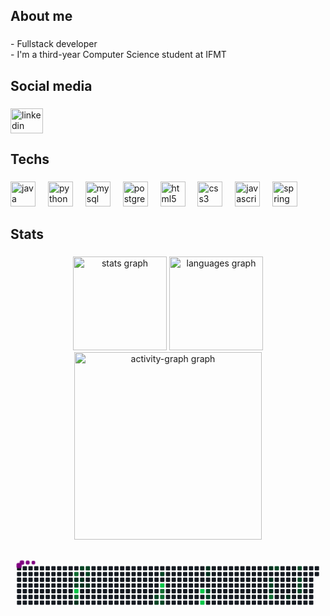 <h2 align="left">About me</h2>

###

<p align="left">- Fullstack developer<br>- I'm a third-year Computer Science student at IFMT</p>

###

<h2 align="left">Social media</h2>

###

<div align="left">
  <a href="https://www.linkedin.com/in/pedro-arthur-rod/" target="_blank">
    <img src="https://raw.githubusercontent.com/maurodesouza/profile-readme-generator/master/src/assets/icons/social/linkedin/default.svg" width="52" height="40" alt="linkedin logo"  />
  </a>
</div>

###

<h2 align="left">Techs</h2>

###

<div align="left">
  <img src="https://cdn.jsdelivr.net/gh/devicons/devicon/icons/java/java-original.svg" height="40" alt="java logo"  />
  <img width="12" />
  <img src="https://cdn.jsdelivr.net/gh/devicons/devicon/icons/python/python-original.svg" height="40" alt="python logo"  />
  <img width="12" />
  <img src="https://cdn.jsdelivr.net/gh/devicons/devicon/icons/mysql/mysql-original.svg" height="40" alt="mysql logo"  />
  <img width="12" />
  <img src="https://cdn.jsdelivr.net/gh/devicons/devicon/icons/postgresql/postgresql-original.svg" height="40" alt="postgresql logo"  />
  <img width="12" />
  <img src="https://cdn.jsdelivr.net/gh/devicons/devicon/icons/html5/html5-original.svg" height="40" alt="html5 logo"  />
  <img width="12" />
  <img src="https://cdn.jsdelivr.net/gh/devicons/devicon/icons/css3/css3-original.svg" height="40" alt="css3 logo"  />
  <img width="12" />
  <img src="https://skillicons.dev/icons?i=js" height="40" alt="javascript logo"  />
  <img width="12" />
  <img src="https://cdn.jsdelivr.net/gh/devicons/devicon/icons/spring/spring-original.svg" height="40" alt="spring logo"  />
</div>

###

<h2 align="left">Stats</h2>

###

<div align="center">
  <img src="https://github-readme-stats.vercel.app/api?username=PedroArthur06&hide_title=false&hide_rank=false&show_icons=true&include_all_commits=true&count_private=true&disable_animations=false&theme=omni&locale=en&hide_border=false&order=1" height="150" alt="stats graph"  />
  <img src="https://github-readme-stats.vercel.app/api/top-langs?username=PedroArthur06&locale=en&hide_title=false&layout=compact&card_width=320&langs_count=5&theme=omni&hide_border=false&order=2" height="150" alt="languages graph"  />
  <img src="https://github-readme-activity-graph.vercel.app/graph?username=PedroArthur06&radius=16&theme=react&area=true&order=5&custom_title=Contribution%20Graph&hide_border=false&hide_title=false" height="300" alt="activity-graph graph"  />
</div>

###

 <svg viewBox="-16 -32 880 192" width="880" height="192" xmlns="http://www.w3.org/2000/svg"><desc>Generated with https://github.com/Platane/snk</desc><style>:root{--cb:#1b1f230a;--cs:purple;--ce:#161b22;--c0:#161b22;--c1:#01311f;--c2:#034525;--c3:#0f6d31;--c4:#00c647}.c{shape-rendering:geometricPrecision;fill:var(--ce);stroke-width:1px;stroke:var(--cb);animation:none 24300ms linear infinite;width:12px;height:12px}@keyframes c0{59.25%{fill:var(--c3)}59.27%,100%{fill:var(--ce)}}.c.c0{fill:var(--c3);animation-name:c0}@keyframes c1{5.34%{fill:var(--c1)}5.36%,100%{fill:var(--ce)}}.c.c1{fill:var(--c1);animation-name:c1}@keyframes c2{57.6%{fill:var(--c2)}57.62%,100%{fill:var(--ce)}}.c.c2{fill:var(--c2);animation-name:c2}@keyframes c3{93.41%{fill:var(--c4)}93.43%,100%{fill:var(--ce)}}.c.c3{fill:var(--c4);animation-name:c3}@keyframes c4{61.72%{fill:var(--c3)}61.74%,100%{fill:var(--ce)}}.c.c4{fill:var(--c3);animation-name:c4}@keyframes c5{8.63%{fill:var(--c1)}8.65%,100%{fill:var(--ce)}}.c.c5{fill:var(--c1);animation-name:c5}@keyframes c6{55.96%{fill:var(--c2)}55.98%,100%{fill:var(--ce)}}.c.c6{fill:var(--c2);animation-name:c6}@keyframes c7{5.75%{fill:var(--c1)}5.77%,100%{fill:var(--ce)}}.c.c7{fill:var(--c1);animation-name:c7}@keyframes c8{6.16%{fill:var(--c1)}6.18%,100%{fill:var(--ce)}}.c.c8{fill:var(--c1);animation-name:c8}@keyframes c9{55.55%{fill:var(--c2)}55.57%,100%{fill:var(--ce)}}.c.c9{fill:var(--c2);animation-name:c9}@keyframes ca{55.13%{fill:var(--c2)}55.15%,100%{fill:var(--ce)}}.c.ca{fill:var(--c2);animation-name:ca}@keyframes cb{6.57%{fill:var(--c1)}6.59%,100%{fill:var(--ce)}}.c.cb{fill:var(--c1);animation-name:cb}@keyframes cc{47.73%{fill:var(--c2)}47.75%,100%{fill:var(--ce)}}.c.cc{fill:var(--c2);animation-name:cc}@keyframes cd{47.32%{fill:var(--c2)}47.34%,100%{fill:var(--ce)}}.c.cd{fill:var(--c2);animation-name:cd}@keyframes ce{49.78%{fill:var(--c2)}49.8%,100%{fill:var(--ce)}}.c.ce{fill:var(--c2);animation-name:ce}@keyframes cf{86.82%{fill:var(--c4)}86.84%,100%{fill:var(--ce)}}.c.cf{fill:var(--c4);animation-name:cf}@keyframes cg{68.3%{fill:var(--c3)}68.32%,100%{fill:var(--ce)}}.c.cg{fill:var(--c3);animation-name:cg}@keyframes ch{67.89%{fill:var(--c3)}67.91%,100%{fill:var(--ce)}}.c.ch{fill:var(--c3);animation-name:ch}@keyframes ci{46.9%{fill:var(--c2)}46.92%,100%{fill:var(--ce)}}.c.ci{fill:var(--c2);animation-name:ci}@keyframes cj{81.88%{fill:var(--c4)}81.9%,100%{fill:var(--ce)}}.c.cj{fill:var(--c4);animation-name:cj}@keyframes ck{82.71%{fill:var(--c4)}82.73%,100%{fill:var(--ce)}}.c.ck{fill:var(--c4);animation-name:ck}@keyframes cl{21.39%{fill:var(--c1)}21.41%,100%{fill:var(--ce)}}.c.cl{fill:var(--c1);animation-name:cl}@keyframes cm{20.98%{fill:var(--c1)}21%,100%{fill:var(--ce)}}.c.cm{fill:var(--c1);animation-name:cm}@keyframes cn{42.79%{fill:var(--c2)}42.81%,100%{fill:var(--ce)}}.c.cn{fill:var(--c2);animation-name:cn}@keyframes co{43.2%{fill:var(--c2)}43.22%,100%{fill:var(--ce)}}.c.co{fill:var(--c2);animation-name:co}@keyframes cp{25.92%{fill:var(--c1)}25.94%,100%{fill:var(--ce)}}.c.cp{fill:var(--c1);animation-name:cp}@keyframes cq{26.74%{fill:var(--c1)}26.76%,100%{fill:var(--ce)}}.c.cq{fill:var(--c1);animation-name:cq}@keyframes cr{37.85%{fill:var(--c2)}37.87%,100%{fill:var(--ce)}}.c.cr{fill:var(--c2);animation-name:cr}@keyframes cs{28.39%{fill:var(--c1)}28.41%,100%{fill:var(--ce)}}.c.cs{fill:var(--c1);animation-name:cs}@keyframes ct{76.53%{fill:var(--c3)}76.55%,100%{fill:var(--ce)}}.c.ct{fill:var(--c3);animation-name:ct}@keyframes cu{36.2%{fill:var(--c2)}36.22%,100%{fill:var(--ce)}}.c.cu{fill:var(--c2);animation-name:cu}@keyframes cv{31.68%{fill:var(--c1)}31.7%,100%{fill:var(--ce)}}.c.cv{fill:var(--c1);animation-name:cv}@keyframes cw{34.56%{fill:var(--c2)}34.58%,100%{fill:var(--ce)}}.c.cw{fill:var(--c2);animation-name:cw}@keyframes cx{33.73%{fill:var(--c2)}33.75%,100%{fill:var(--ce)}}.c.cx{fill:var(--c2);animation-name:cx}@keyframes cy{33.32%{fill:var(--c2)}33.34%,100%{fill:var(--ce)}}.c.cy{fill:var(--c2);animation-name:cy}@keyframes cz{32.91%{fill:var(--c2)}32.93%,100%{fill:var(--ce)}}.c.cz{fill:var(--c2);animation-name:cz}.u{transform-origin:0 0;transform:scale(0,1);animation:none linear 24300ms infinite}@keyframes u0{5.34%{transform:scale(0.000,1)}5.36%,5.75%{transform:scale(0.091,1)}5.77%,6.16%{transform:scale(0.182,1)}6.18%,6.57%{transform:scale(0.273,1)}6.59%,8.63%{transform:scale(0.364,1)}8.65%,20.98%{transform:scale(0.455,1)}21%,21.39%{transform:scale(0.545,1)}21.41%,25.92%{transform:scale(0.636,1)}25.94%,26.74%{transform:scale(0.727,1)}26.76%,28.39%{transform:scale(0.818,1)}28.41%,31.68%{transform:scale(0.909,1)}31.7%,100%{transform:scale(1.000,1)}}.u.u0{fill:var(--c1);animation-name:u0;transform-origin:0.0px 0}@keyframes u1{32.91%{transform:scale(0.000,1)}32.93%,33.32%{transform:scale(0.063,1)}33.34%,33.73%{transform:scale(0.125,1)}33.75%,34.56%{transform:scale(0.188,1)}34.58%,36.2%{transform:scale(0.250,1)}36.22%,37.85%{transform:scale(0.313,1)}37.87%,42.79%{transform:scale(0.375,1)}42.81%,43.2%{transform:scale(0.438,1)}43.22%,46.9%{transform:scale(0.500,1)}46.92%,47.32%{transform:scale(0.563,1)}47.34%,47.73%{transform:scale(0.625,1)}47.75%,49.78%{transform:scale(0.688,1)}49.8%,55.13%{transform:scale(0.750,1)}55.15%,55.55%{transform:scale(0.813,1)}55.57%,55.96%{transform:scale(0.875,1)}55.98%,57.6%{transform:scale(0.938,1)}57.62%,100%{transform:scale(1.000,1)}}.u.u1{fill:var(--c2);animation-name:u1;transform-origin:259.1px 0}@keyframes u2{59.25%{transform:scale(0.000,1)}59.27%,61.72%{transform:scale(0.200,1)}61.74%,67.89%{transform:scale(0.400,1)}67.91%,68.3%{transform:scale(0.600,1)}68.32%,76.53%{transform:scale(0.800,1)}76.55%,100%{transform:scale(1.000,1)}}.u.u2{fill:var(--c3);animation-name:u2;transform-origin:636.0px 0}@keyframes u3{81.88%{transform:scale(0.000,1)}81.9%,82.71%{transform:scale(0.250,1)}82.73%,86.82%{transform:scale(0.500,1)}86.84%,93.41%{transform:scale(0.750,1)}93.43%,100%{transform:scale(1.000,1)}}.u.u3{fill:var(--c4);animation-name:u3;transform-origin:753.8px 0}.s{shape-rendering:geometricPrecision;fill:var(--cs);animation:none linear 24300ms infinite}@keyframes s0{0%,99.59%{transform:translate(0px,-16px)}0.41%{transform:translate(0px,0px)}4.12%{transform:translate(144px,0px)}4.94%,10.7%{transform:translate(144px,32px)}5.76%,56.79%{transform:translate(176px,32px)}6.17%,58.02%{transform:translate(176px,48px)}6.58%{transform:translate(192px,48px)}7%{transform:translate(192px,64px)}7.41%{transform:translate(176px,64px)}8.23%{transform:translate(176px,96px)}9.05%{transform:translate(144px,96px)}20.58%{transform:translate(528px,32px)}21.4%{transform:translate(528px,0px)}25.93%,36.63%{transform:translate(704px,0px)}26.75%{transform:translate(704px,32px)}27.16%{transform:translate(720px,32px)}27.98%{transform:translate(720px,64px)}28.81%{transform:translate(688px,64px)}29.63%{transform:translate(688px,96px)}31.28%{transform:translate(752px,96px)}31.69%{transform:translate(752px,80px)}32.51%{transform:translate(784px,80px)}34.57%{transform:translate(784px,0px)}37.86%{transform:translate(704px,48px)}42.39%{transform:translate(528px,48px)}43.21%{transform:translate(528px,80px)}46.09%{transform:translate(416px,80px)}46.5%{transform:translate(416px,96px)}47.33%{transform:translate(384px,96px)}48.97%{transform:translate(384px,32px)}49.38%{transform:translate(400px,32px)}49.79%{transform:translate(400px,16px)}55.14%{transform:translate(192px,16px)}55.56%{transform:translate(192px,0px)}55.97%{transform:translate(176px,0px)}57.2%{transform:translate(160px,32px)}57.61%,93%{transform:translate(160px,48px)}58.85%{transform:translate(176px,16px)}59.67%,95.06%{transform:translate(144px,16px)}61.32%{transform:translate(144px,80px)}67.9%{transform:translate(400px,80px)}68.31%{transform:translate(400px,64px)}70.78%{transform:translate(496px,64px)}71.19%{transform:translate(496px,80px)}76.54%{transform:translate(704px,80px)}76.95%{transform:translate(704px,64px)}81.89%{transform:translate(512px,64px)}82.72%{transform:translate(512px,96px)}83.13%{transform:translate(496px,96px)}84.36%{transform:translate(496px,48px)}93.42%{transform:translate(160px,64px)}93.83%{transform:translate(144px,64px)}96.71%{transform:translate(80px,16px)}97.12%{transform:translate(80px,0px)}97.94%{transform:translate(48px,0px)}98.35%{transform:translate(48px,-16px)}}.s.s0{transform:translate(0px,-16px);animation-name:s0}@keyframes s1{0%,99.59%{transform:translate(16px,-16px)}0.41%{transform:translate(0px,-16px)}0.82%{transform:translate(0px,0px)}4.53%{transform:translate(144px,0px)}5.35%,11.11%{transform:translate(144px,32px)}6.17%,57.2%{transform:translate(176px,32px)}6.58%,58.44%{transform:translate(176px,48px)}7%{transform:translate(192px,48px)}7.41%{transform:translate(192px,64px)}7.82%{transform:translate(176px,64px)}8.64%{transform:translate(176px,96px)}9.47%{transform:translate(144px,96px)}20.99%{transform:translate(528px,32px)}21.81%{transform:translate(528px,0px)}26.34%,37.04%{transform:translate(704px,0px)}27.16%{transform:translate(704px,32px)}27.57%{transform:translate(720px,32px)}28.4%{transform:translate(720px,64px)}29.22%{transform:translate(688px,64px)}30.04%{transform:translate(688px,96px)}31.69%{transform:translate(752px,96px)}32.1%{transform:translate(752px,80px)}32.92%{transform:translate(784px,80px)}34.98%{transform:translate(784px,0px)}38.27%{transform:translate(704px,48px)}42.8%{transform:translate(528px,48px)}43.62%{transform:translate(528px,80px)}46.5%{transform:translate(416px,80px)}46.91%{transform:translate(416px,96px)}47.74%{transform:translate(384px,96px)}49.38%{transform:translate(384px,32px)}49.79%{transform:translate(400px,32px)}50.21%{transform:translate(400px,16px)}55.56%{transform:translate(192px,16px)}55.97%{transform:translate(192px,0px)}56.38%{transform:translate(176px,0px)}57.61%{transform:translate(160px,32px)}58.02%,93.42%{transform:translate(160px,48px)}59.26%{transform:translate(176px,16px)}60.08%,95.47%{transform:translate(144px,16px)}61.73%{transform:translate(144px,80px)}68.31%{transform:translate(400px,80px)}68.72%{transform:translate(400px,64px)}71.19%{transform:translate(496px,64px)}71.6%{transform:translate(496px,80px)}76.95%{transform:translate(704px,80px)}77.37%{transform:translate(704px,64px)}82.3%{transform:translate(512px,64px)}83.13%{transform:translate(512px,96px)}83.54%{transform:translate(496px,96px)}84.77%{transform:translate(496px,48px)}93.83%{transform:translate(160px,64px)}94.24%{transform:translate(144px,64px)}97.12%{transform:translate(80px,16px)}97.53%{transform:translate(80px,0px)}98.35%{transform:translate(48px,0px)}98.77%{transform:translate(48px,-16px)}}.s.s1{transform:translate(16px,-16px);animation-name:s1}@keyframes s2{0%,99.59%{transform:translate(32px,-16px)}0.82%{transform:translate(0px,-16px)}1.23%{transform:translate(0px,0px)}4.94%{transform:translate(144px,0px)}5.76%,11.52%{transform:translate(144px,32px)}6.58%,57.61%{transform:translate(176px,32px)}7%,58.85%{transform:translate(176px,48px)}7.41%{transform:translate(192px,48px)}7.82%{transform:translate(192px,64px)}8.23%{transform:translate(176px,64px)}9.05%{transform:translate(176px,96px)}9.88%{transform:translate(144px,96px)}21.4%{transform:translate(528px,32px)}22.22%{transform:translate(528px,0px)}26.75%,37.45%{transform:translate(704px,0px)}27.57%{transform:translate(704px,32px)}27.98%{transform:translate(720px,32px)}28.81%{transform:translate(720px,64px)}29.63%{transform:translate(688px,64px)}30.45%{transform:translate(688px,96px)}32.1%{transform:translate(752px,96px)}32.51%{transform:translate(752px,80px)}33.33%{transform:translate(784px,80px)}35.39%{transform:translate(784px,0px)}38.68%{transform:translate(704px,48px)}43.21%{transform:translate(528px,48px)}44.03%{transform:translate(528px,80px)}46.91%{transform:translate(416px,80px)}47.33%{transform:translate(416px,96px)}48.15%{transform:translate(384px,96px)}49.79%{transform:translate(384px,32px)}50.21%{transform:translate(400px,32px)}50.62%{transform:translate(400px,16px)}55.97%{transform:translate(192px,16px)}56.38%{transform:translate(192px,0px)}56.79%{transform:translate(176px,0px)}58.02%{transform:translate(160px,32px)}58.44%,93.83%{transform:translate(160px,48px)}59.67%{transform:translate(176px,16px)}60.49%,95.88%{transform:translate(144px,16px)}62.14%{transform:translate(144px,80px)}68.72%{transform:translate(400px,80px)}69.14%{transform:translate(400px,64px)}71.6%{transform:translate(496px,64px)}72.02%{transform:translate(496px,80px)}77.37%{transform:translate(704px,80px)}77.78%{transform:translate(704px,64px)}82.72%{transform:translate(512px,64px)}83.54%{transform:translate(512px,96px)}83.95%{transform:translate(496px,96px)}85.19%{transform:translate(496px,48px)}94.24%{transform:translate(160px,64px)}94.65%{transform:translate(144px,64px)}97.53%{transform:translate(80px,16px)}97.94%{transform:translate(80px,0px)}98.77%{transform:translate(48px,0px)}99.18%{transform:translate(48px,-16px)}}.s.s2{transform:translate(32px,-16px);animation-name:s2}@keyframes s3{0%,99.59%{transform:translate(48px,-16px)}1.23%{transform:translate(0px,-16px)}1.65%{transform:translate(0px,0px)}5.35%{transform:translate(144px,0px)}6.17%,11.93%{transform:translate(144px,32px)}7%,58.02%{transform:translate(176px,32px)}7.41%,59.26%{transform:translate(176px,48px)}7.82%{transform:translate(192px,48px)}8.23%{transform:translate(192px,64px)}8.64%{transform:translate(176px,64px)}9.47%{transform:translate(176px,96px)}10.29%{transform:translate(144px,96px)}21.81%{transform:translate(528px,32px)}22.63%{transform:translate(528px,0px)}27.16%,37.86%{transform:translate(704px,0px)}27.98%{transform:translate(704px,32px)}28.4%{transform:translate(720px,32px)}29.22%{transform:translate(720px,64px)}30.04%{transform:translate(688px,64px)}30.86%{transform:translate(688px,96px)}32.51%{transform:translate(752px,96px)}32.92%{transform:translate(752px,80px)}33.74%{transform:translate(784px,80px)}35.8%{transform:translate(784px,0px)}39.09%{transform:translate(704px,48px)}43.62%{transform:translate(528px,48px)}44.44%{transform:translate(528px,80px)}47.33%{transform:translate(416px,80px)}47.74%{transform:translate(416px,96px)}48.56%{transform:translate(384px,96px)}50.21%{transform:translate(384px,32px)}50.62%{transform:translate(400px,32px)}51.03%{transform:translate(400px,16px)}56.38%{transform:translate(192px,16px)}56.79%{transform:translate(192px,0px)}57.2%{transform:translate(176px,0px)}58.44%{transform:translate(160px,32px)}58.85%,94.24%{transform:translate(160px,48px)}60.08%{transform:translate(176px,16px)}60.91%,96.3%{transform:translate(144px,16px)}62.55%{transform:translate(144px,80px)}69.14%{transform:translate(400px,80px)}69.55%{transform:translate(400px,64px)}72.02%{transform:translate(496px,64px)}72.43%{transform:translate(496px,80px)}77.78%{transform:translate(704px,80px)}78.19%{transform:translate(704px,64px)}83.13%{transform:translate(512px,64px)}83.95%{transform:translate(512px,96px)}84.36%{transform:translate(496px,96px)}85.6%{transform:translate(496px,48px)}94.65%{transform:translate(160px,64px)}95.06%{transform:translate(144px,64px)}97.94%{transform:translate(80px,16px)}98.35%{transform:translate(80px,0px)}99.18%{transform:translate(48px,0px)}}.s.s3{transform:translate(48px,-16px);animation-name:s3}</style><rect class="c" x="2" y="2" rx="2" ry="2"/><rect class="c" x="2" y="18" rx="2" ry="2"/><rect class="c" x="2" y="34" rx="2" ry="2"/><rect class="c" x="2" y="50" rx="2" ry="2"/><rect class="c" x="2" y="66" rx="2" ry="2"/><rect class="c" x="2" y="82" rx="2" ry="2"/><rect class="c" x="2" y="98" rx="2" ry="2"/><rect class="c" x="18" y="2" rx="2" ry="2"/><rect class="c" x="18" y="18" rx="2" ry="2"/><rect class="c" x="18" y="34" rx="2" ry="2"/><rect class="c" x="18" y="50" rx="2" ry="2"/><rect class="c" x="18" y="66" rx="2" ry="2"/><rect class="c" x="18" y="82" rx="2" ry="2"/><rect class="c" x="18" y="98" rx="2" ry="2"/><rect class="c" x="34" y="2" rx="2" ry="2"/><rect class="c" x="34" y="18" rx="2" ry="2"/><rect class="c" x="34" y="34" rx="2" ry="2"/><rect class="c" x="34" y="50" rx="2" ry="2"/><rect class="c" x="34" y="66" rx="2" ry="2"/><rect class="c" x="34" y="82" rx="2" ry="2"/><rect class="c" x="34" y="98" rx="2" ry="2"/><rect class="c" x="50" y="2" rx="2" ry="2"/><rect class="c" x="50" y="18" rx="2" ry="2"/><rect class="c" x="50" y="34" rx="2" ry="2"/><rect class="c" x="50" y="50" rx="2" ry="2"/><rect class="c" x="50" y="66" rx="2" ry="2"/><rect class="c" x="50" y="82" rx="2" ry="2"/><rect class="c" x="50" y="98" rx="2" ry="2"/><rect class="c" x="66" y="2" rx="2" ry="2"/><rect class="c" x="66" y="18" rx="2" ry="2"/><rect class="c" x="66" y="34" rx="2" ry="2"/><rect class="c" x="66" y="50" rx="2" ry="2"/><rect class="c" x="66" y="66" rx="2" ry="2"/><rect class="c" x="66" y="82" rx="2" ry="2"/><rect class="c" x="66" y="98" rx="2" ry="2"/><rect class="c" x="82" y="2" rx="2" ry="2"/><rect class="c" x="82" y="18" rx="2" ry="2"/><rect class="c" x="82" y="34" rx="2" ry="2"/><rect class="c" x="82" y="50" rx="2" ry="2"/><rect class="c" x="82" y="66" rx="2" ry="2"/><rect class="c" x="82" y="82" rx="2" ry="2"/><rect class="c" x="82" y="98" rx="2" ry="2"/><rect class="c" x="98" y="2" rx="2" ry="2"/><rect class="c" x="98" y="18" rx="2" ry="2"/><rect class="c" x="98" y="34" rx="2" ry="2"/><rect class="c" x="98" y="50" rx="2" ry="2"/><rect class="c" x="98" y="66" rx="2" ry="2"/><rect class="c" x="98" y="82" rx="2" ry="2"/><rect class="c" x="98" y="98" rx="2" ry="2"/><rect class="c" x="114" y="2" rx="2" ry="2"/><rect class="c" x="114" y="18" rx="2" ry="2"/><rect class="c" x="114" y="34" rx="2" ry="2"/><rect class="c" x="114" y="50" rx="2" ry="2"/><rect class="c" x="114" y="66" rx="2" ry="2"/><rect class="c" x="114" y="82" rx="2" ry="2"/><rect class="c" x="114" y="98" rx="2" ry="2"/><rect class="c" x="130" y="2" rx="2" ry="2"/><rect class="c" x="130" y="18" rx="2" ry="2"/><rect class="c" x="130" y="34" rx="2" ry="2"/><rect class="c" x="130" y="50" rx="2" ry="2"/><rect class="c" x="130" y="66" rx="2" ry="2"/><rect class="c" x="130" y="82" rx="2" ry="2"/><rect class="c" x="130" y="98" rx="2" ry="2"/><rect class="c" x="146" y="2" rx="2" ry="2"/><rect class="c" x="146" y="18" rx="2" ry="2"/><rect class="c" x="146" y="34" rx="2" ry="2"/><rect class="c" x="146" y="50" rx="2" ry="2"/><rect class="c" x="146" y="66" rx="2" ry="2"/><rect class="c" x="146" y="82" rx="2" ry="2"/><rect class="c" x="146" y="98" rx="2" ry="2"/><rect class="c" x="162" y="2" rx="2" ry="2"/><rect class="c c0" x="162" y="18" rx="2" ry="2"/><rect class="c c1" x="162" y="34" rx="2" ry="2"/><rect class="c c2" x="162" y="50" rx="2" ry="2"/><rect class="c c3" x="162" y="66" rx="2" ry="2"/><rect class="c c4" x="162" y="82" rx="2" ry="2"/><rect class="c c5" x="162" y="98" rx="2" ry="2"/><rect class="c c6" x="178" y="2" rx="2" ry="2"/><rect class="c" x="178" y="18" rx="2" ry="2"/><rect class="c c7" x="178" y="34" rx="2" ry="2"/><rect class="c c8" x="178" y="50" rx="2" ry="2"/><rect class="c" x="178" y="66" rx="2" ry="2"/><rect class="c" x="178" y="82" rx="2" ry="2"/><rect class="c" x="178" y="98" rx="2" ry="2"/><rect class="c c9" x="194" y="2" rx="2" ry="2"/><rect class="c ca" x="194" y="18" rx="2" ry="2"/><rect class="c" x="194" y="34" rx="2" ry="2"/><rect class="c cb" x="194" y="50" rx="2" ry="2"/><rect class="c" x="194" y="66" rx="2" ry="2"/><rect class="c" x="194" y="82" rx="2" ry="2"/><rect class="c" x="194" y="98" rx="2" ry="2"/><rect class="c" x="210" y="2" rx="2" ry="2"/><rect class="c" x="210" y="18" rx="2" ry="2"/><rect class="c" x="210" y="34" rx="2" ry="2"/><rect class="c" x="210" y="50" rx="2" ry="2"/><rect class="c" x="210" y="66" rx="2" ry="2"/><rect class="c" x="210" y="82" rx="2" ry="2"/><rect class="c" x="210" y="98" rx="2" ry="2"/><rect class="c" x="226" y="2" rx="2" ry="2"/><rect class="c" x="226" y="18" rx="2" ry="2"/><rect class="c" x="226" y="34" rx="2" ry="2"/><rect class="c" x="226" y="50" rx="2" ry="2"/><rect class="c" x="226" y="66" rx="2" ry="2"/><rect class="c" x="226" y="82" rx="2" ry="2"/><rect class="c" x="226" y="98" rx="2" ry="2"/><rect class="c" x="242" y="2" rx="2" ry="2"/><rect class="c" x="242" y="18" rx="2" ry="2"/><rect class="c" x="242" y="34" rx="2" ry="2"/><rect class="c" x="242" y="50" rx="2" ry="2"/><rect class="c" x="242" y="66" rx="2" ry="2"/><rect class="c" x="242" y="82" rx="2" ry="2"/><rect class="c" x="242" y="98" rx="2" ry="2"/><rect class="c" x="258" y="2" rx="2" ry="2"/><rect class="c" x="258" y="18" rx="2" ry="2"/><rect class="c" x="258" y="34" rx="2" ry="2"/><rect class="c" x="258" y="50" rx="2" ry="2"/><rect class="c" x="258" y="66" rx="2" ry="2"/><rect class="c" x="258" y="82" rx="2" ry="2"/><rect class="c" x="258" y="98" rx="2" ry="2"/><rect class="c" x="274" y="2" rx="2" ry="2"/><rect class="c" x="274" y="18" rx="2" ry="2"/><rect class="c" x="274" y="34" rx="2" ry="2"/><rect class="c" x="274" y="50" rx="2" ry="2"/><rect class="c" x="274" y="66" rx="2" ry="2"/><rect class="c" x="274" y="82" rx="2" ry="2"/><rect class="c" x="274" y="98" rx="2" ry="2"/><rect class="c" x="290" y="2" rx="2" ry="2"/><rect class="c" x="290" y="18" rx="2" ry="2"/><rect class="c" x="290" y="34" rx="2" ry="2"/><rect class="c" x="290" y="50" rx="2" ry="2"/><rect class="c" x="290" y="66" rx="2" ry="2"/><rect class="c" x="290" y="82" rx="2" ry="2"/><rect class="c" x="290" y="98" rx="2" ry="2"/><rect class="c" x="306" y="2" rx="2" ry="2"/><rect class="c" x="306" y="18" rx="2" ry="2"/><rect class="c" x="306" y="34" rx="2" ry="2"/><rect class="c" x="306" y="50" rx="2" ry="2"/><rect class="c" x="306" y="66" rx="2" ry="2"/><rect class="c" x="306" y="82" rx="2" ry="2"/><rect class="c" x="306" y="98" rx="2" ry="2"/><rect class="c" x="322" y="2" rx="2" ry="2"/><rect class="c" x="322" y="18" rx="2" ry="2"/><rect class="c" x="322" y="34" rx="2" ry="2"/><rect class="c" x="322" y="50" rx="2" ry="2"/><rect class="c" x="322" y="66" rx="2" ry="2"/><rect class="c" x="322" y="82" rx="2" ry="2"/><rect class="c" x="322" y="98" rx="2" ry="2"/><rect class="c" x="338" y="2" rx="2" ry="2"/><rect class="c" x="338" y="18" rx="2" ry="2"/><rect class="c" x="338" y="34" rx="2" ry="2"/><rect class="c" x="338" y="50" rx="2" ry="2"/><rect class="c" x="338" y="66" rx="2" ry="2"/><rect class="c" x="338" y="82" rx="2" ry="2"/><rect class="c" x="338" y="98" rx="2" ry="2"/><rect class="c" x="354" y="2" rx="2" ry="2"/><rect class="c" x="354" y="18" rx="2" ry="2"/><rect class="c" x="354" y="34" rx="2" ry="2"/><rect class="c" x="354" y="50" rx="2" ry="2"/><rect class="c" x="354" y="66" rx="2" ry="2"/><rect class="c" x="354" y="82" rx="2" ry="2"/><rect class="c" x="354" y="98" rx="2" ry="2"/><rect class="c" x="370" y="2" rx="2" ry="2"/><rect class="c" x="370" y="18" rx="2" ry="2"/><rect class="c" x="370" y="34" rx="2" ry="2"/><rect class="c" x="370" y="50" rx="2" ry="2"/><rect class="c" x="370" y="66" rx="2" ry="2"/><rect class="c" x="370" y="82" rx="2" ry="2"/><rect class="c" x="370" y="98" rx="2" ry="2"/><rect class="c" x="386" y="2" rx="2" ry="2"/><rect class="c" x="386" y="18" rx="2" ry="2"/><rect class="c" x="386" y="34" rx="2" ry="2"/><rect class="c" x="386" y="50" rx="2" ry="2"/><rect class="c" x="386" y="66" rx="2" ry="2"/><rect class="c cc" x="386" y="82" rx="2" ry="2"/><rect class="c cd" x="386" y="98" rx="2" ry="2"/><rect class="c" x="402" y="2" rx="2" ry="2"/><rect class="c ce" x="402" y="18" rx="2" ry="2"/><rect class="c" x="402" y="34" rx="2" ry="2"/><rect class="c cf" x="402" y="50" rx="2" ry="2"/><rect class="c cg" x="402" y="66" rx="2" ry="2"/><rect class="c ch" x="402" y="82" rx="2" ry="2"/><rect class="c ci" x="402" y="98" rx="2" ry="2"/><rect class="c" x="418" y="2" rx="2" ry="2"/><rect class="c" x="418" y="18" rx="2" ry="2"/><rect class="c" x="418" y="34" rx="2" ry="2"/><rect class="c" x="418" y="50" rx="2" ry="2"/><rect class="c" x="418" y="66" rx="2" ry="2"/><rect class="c" x="418" y="82" rx="2" ry="2"/><rect class="c" x="418" y="98" rx="2" ry="2"/><rect class="c" x="434" y="2" rx="2" ry="2"/><rect class="c" x="434" y="18" rx="2" ry="2"/><rect class="c" x="434" y="34" rx="2" ry="2"/><rect class="c" x="434" y="50" rx="2" ry="2"/><rect class="c" x="434" y="66" rx="2" ry="2"/><rect class="c" x="434" y="82" rx="2" ry="2"/><rect class="c" x="434" y="98" rx="2" ry="2"/><rect class="c" x="450" y="2" rx="2" ry="2"/><rect class="c" x="450" y="18" rx="2" ry="2"/><rect class="c" x="450" y="34" rx="2" ry="2"/><rect class="c" x="450" y="50" rx="2" ry="2"/><rect class="c" x="450" y="66" rx="2" ry="2"/><rect class="c" x="450" y="82" rx="2" ry="2"/><rect class="c" x="450" y="98" rx="2" ry="2"/><rect class="c" x="466" y="2" rx="2" ry="2"/><rect class="c" x="466" y="18" rx="2" ry="2"/><rect class="c" x="466" y="34" rx="2" ry="2"/><rect class="c" x="466" y="50" rx="2" ry="2"/><rect class="c" x="466" y="66" rx="2" ry="2"/><rect class="c" x="466" y="82" rx="2" ry="2"/><rect class="c" x="466" y="98" rx="2" ry="2"/><rect class="c" x="482" y="2" rx="2" ry="2"/><rect class="c" x="482" y="18" rx="2" ry="2"/><rect class="c" x="482" y="34" rx="2" ry="2"/><rect class="c" x="482" y="50" rx="2" ry="2"/><rect class="c" x="482" y="66" rx="2" ry="2"/><rect class="c" x="482" y="82" rx="2" ry="2"/><rect class="c" x="482" y="98" rx="2" ry="2"/><rect class="c" x="498" y="2" rx="2" ry="2"/><rect class="c" x="498" y="18" rx="2" ry="2"/><rect class="c" x="498" y="34" rx="2" ry="2"/><rect class="c" x="498" y="50" rx="2" ry="2"/><rect class="c" x="498" y="66" rx="2" ry="2"/><rect class="c" x="498" y="82" rx="2" ry="2"/><rect class="c" x="498" y="98" rx="2" ry="2"/><rect class="c" x="514" y="2" rx="2" ry="2"/><rect class="c" x="514" y="18" rx="2" ry="2"/><rect class="c" x="514" y="34" rx="2" ry="2"/><rect class="c" x="514" y="50" rx="2" ry="2"/><rect class="c cj" x="514" y="66" rx="2" ry="2"/><rect class="c" x="514" y="82" rx="2" ry="2"/><rect class="c ck" x="514" y="98" rx="2" ry="2"/><rect class="c cl" x="530" y="2" rx="2" ry="2"/><rect class="c cm" x="530" y="18" rx="2" ry="2"/><rect class="c" x="530" y="34" rx="2" ry="2"/><rect class="c" x="530" y="50" rx="2" ry="2"/><rect class="c cn" x="530" y="66" rx="2" ry="2"/><rect class="c co" x="530" y="82" rx="2" ry="2"/><rect class="c" x="530" y="98" rx="2" ry="2"/><rect class="c" x="546" y="2" rx="2" ry="2"/><rect class="c" x="546" y="18" rx="2" ry="2"/><rect class="c" x="546" y="34" rx="2" ry="2"/><rect class="c" x="546" y="50" rx="2" ry="2"/><rect class="c" x="546" y="66" rx="2" ry="2"/><rect class="c" x="546" y="82" rx="2" ry="2"/><rect class="c" x="546" y="98" rx="2" ry="2"/><rect class="c" x="562" y="2" rx="2" ry="2"/><rect class="c" x="562" y="18" rx="2" ry="2"/><rect class="c" x="562" y="34" rx="2" ry="2"/><rect class="c" x="562" y="50" rx="2" ry="2"/><rect class="c" x="562" y="66" rx="2" ry="2"/><rect class="c" x="562" y="82" rx="2" ry="2"/><rect class="c" x="562" y="98" rx="2" ry="2"/><rect class="c" x="578" y="2" rx="2" ry="2"/><rect class="c" x="578" y="18" rx="2" ry="2"/><rect class="c" x="578" y="34" rx="2" ry="2"/><rect class="c" x="578" y="50" rx="2" ry="2"/><rect class="c" x="578" y="66" rx="2" ry="2"/><rect class="c" x="578" y="82" rx="2" ry="2"/><rect class="c" x="578" y="98" rx="2" ry="2"/><rect class="c" x="594" y="2" rx="2" ry="2"/><rect class="c" x="594" y="18" rx="2" ry="2"/><rect class="c" x="594" y="34" rx="2" ry="2"/><rect class="c" x="594" y="50" rx="2" ry="2"/><rect class="c" x="594" y="66" rx="2" ry="2"/><rect class="c" x="594" y="82" rx="2" ry="2"/><rect class="c" x="594" y="98" rx="2" ry="2"/><rect class="c" x="610" y="2" rx="2" ry="2"/><rect class="c" x="610" y="18" rx="2" ry="2"/><rect class="c" x="610" y="34" rx="2" ry="2"/><rect class="c" x="610" y="50" rx="2" ry="2"/><rect class="c" x="610" y="66" rx="2" ry="2"/><rect class="c" x="610" y="82" rx="2" ry="2"/><rect class="c" x="610" y="98" rx="2" ry="2"/><rect class="c" x="626" y="2" rx="2" ry="2"/><rect class="c" x="626" y="18" rx="2" ry="2"/><rect class="c" x="626" y="34" rx="2" ry="2"/><rect class="c" x="626" y="50" rx="2" ry="2"/><rect class="c" x="626" y="66" rx="2" ry="2"/><rect class="c" x="626" y="82" rx="2" ry="2"/><rect class="c" x="626" y="98" rx="2" ry="2"/><rect class="c" x="642" y="2" rx="2" ry="2"/><rect class="c" x="642" y="18" rx="2" ry="2"/><rect class="c" x="642" y="34" rx="2" ry="2"/><rect class="c" x="642" y="50" rx="2" ry="2"/><rect class="c" x="642" y="66" rx="2" ry="2"/><rect class="c" x="642" y="82" rx="2" ry="2"/><rect class="c" x="642" y="98" rx="2" ry="2"/><rect class="c" x="658" y="2" rx="2" ry="2"/><rect class="c" x="658" y="18" rx="2" ry="2"/><rect class="c" x="658" y="34" rx="2" ry="2"/><rect class="c" x="658" y="50" rx="2" ry="2"/><rect class="c" x="658" y="66" rx="2" ry="2"/><rect class="c" x="658" y="82" rx="2" ry="2"/><rect class="c" x="658" y="98" rx="2" ry="2"/><rect class="c" x="674" y="2" rx="2" ry="2"/><rect class="c" x="674" y="18" rx="2" ry="2"/><rect class="c" x="674" y="34" rx="2" ry="2"/><rect class="c" x="674" y="50" rx="2" ry="2"/><rect class="c" x="674" y="66" rx="2" ry="2"/><rect class="c" x="674" y="82" rx="2" ry="2"/><rect class="c" x="674" y="98" rx="2" ry="2"/><rect class="c" x="690" y="2" rx="2" ry="2"/><rect class="c" x="690" y="18" rx="2" ry="2"/><rect class="c" x="690" y="34" rx="2" ry="2"/><rect class="c" x="690" y="50" rx="2" ry="2"/><rect class="c" x="690" y="66" rx="2" ry="2"/><rect class="c" x="690" y="82" rx="2" ry="2"/><rect class="c" x="690" y="98" rx="2" ry="2"/><rect class="c cp" x="706" y="2" rx="2" ry="2"/><rect class="c" x="706" y="18" rx="2" ry="2"/><rect class="c cq" x="706" y="34" rx="2" ry="2"/><rect class="c cr" x="706" y="50" rx="2" ry="2"/><rect class="c cs" x="706" y="66" rx="2" ry="2"/><rect class="c ct" x="706" y="82" rx="2" ry="2"/><rect class="c" x="706" y="98" rx="2" ry="2"/><rect class="c cu" x="722" y="2" rx="2" ry="2"/><rect class="c" x="722" y="18" rx="2" ry="2"/><rect class="c" x="722" y="34" rx="2" ry="2"/><rect class="c" x="722" y="50" rx="2" ry="2"/><rect class="c" x="722" y="66" rx="2" ry="2"/><rect class="c" x="722" y="82" rx="2" ry="2"/><rect class="c" x="722" y="98" rx="2" ry="2"/><rect class="c" x="738" y="2" rx="2" ry="2"/><rect class="c" x="738" y="18" rx="2" ry="2"/><rect class="c" x="738" y="34" rx="2" ry="2"/><rect class="c" x="738" y="50" rx="2" ry="2"/><rect class="c" x="738" y="66" rx="2" ry="2"/><rect class="c" x="738" y="82" rx="2" ry="2"/><rect class="c" x="738" y="98" rx="2" ry="2"/><rect class="c" x="754" y="2" rx="2" ry="2"/><rect class="c" x="754" y="18" rx="2" ry="2"/><rect class="c" x="754" y="34" rx="2" ry="2"/><rect class="c" x="754" y="50" rx="2" ry="2"/><rect class="c" x="754" y="66" rx="2" ry="2"/><rect class="c cv" x="754" y="82" rx="2" ry="2"/><rect class="c" x="754" y="98" rx="2" ry="2"/><rect class="c" x="770" y="2" rx="2" ry="2"/><rect class="c" x="770" y="18" rx="2" ry="2"/><rect class="c" x="770" y="34" rx="2" ry="2"/><rect class="c" x="770" y="50" rx="2" ry="2"/><rect class="c" x="770" y="66" rx="2" ry="2"/><rect class="c" x="770" y="82" rx="2" ry="2"/><rect class="c" x="770" y="98" rx="2" ry="2"/><rect class="c cw" x="786" y="2" rx="2" ry="2"/><rect class="c" x="786" y="18" rx="2" ry="2"/><rect class="c cx" x="786" y="34" rx="2" ry="2"/><rect class="c cy" x="786" y="50" rx="2" ry="2"/><rect class="c cz" x="786" y="66" rx="2" ry="2"/><rect class="c" x="786" y="82" rx="2" ry="2"/><rect class="c" x="786" y="98" rx="2" ry="2"/><rect class="c" x="802" y="2" rx="2" ry="2"/><rect class="c" x="802" y="18" rx="2" ry="2"/><rect class="c" x="802" y="34" rx="2" ry="2"/><rect class="c" x="802" y="50" rx="2" ry="2"/><rect class="c" x="802" y="66" rx="2" ry="2"/><rect class="c" x="802" y="82" rx="2" ry="2"/><rect class="c" x="802" y="98" rx="2" ry="2"/><rect class="c" x="818" y="2" rx="2" ry="2"/><rect class="c" x="818" y="18" rx="2" ry="2"/><rect class="c" x="818" y="34" rx="2" ry="2"/><rect class="c" x="818" y="50" rx="2" ry="2"/><rect class="c" x="818" y="66" rx="2" ry="2"/><rect class="c" x="818" y="82" rx="2" ry="2"/><rect class="c" x="818" y="98" rx="2" ry="2"/><rect class="c" x="834" y="2" rx="2" ry="2"/><rect class="c" x="834" y="18" rx="2" ry="2"/><rect class="u u0" height="12" width="259.7" x="0.0" y="144"/><rect class="u u1" height="12" width="377.5" x="259.1" y="144"/><rect class="u u2" height="12" width="118.4" x="636.0" y="144"/><rect class="u u3" height="12" width="94.8" x="753.8" y="144"/><rect class="s s0" x="0.8" y="0.8" width="14.4" height="14.4" rx="4.5" ry="4.5"/><rect class="s s1" x="1.8" y="1.8" width="12.3" height="12.3" rx="4.1" ry="4.1"/><rect class="s s2" x="2.6" y="2.6" width="10.8" height="10.8" rx="3.6" ry="3.6"/><rect class="s s3" x="3.0" y="3.0" width="9.9" height="9.9" rx="3.3" ry="3.3"/></svg>


###
